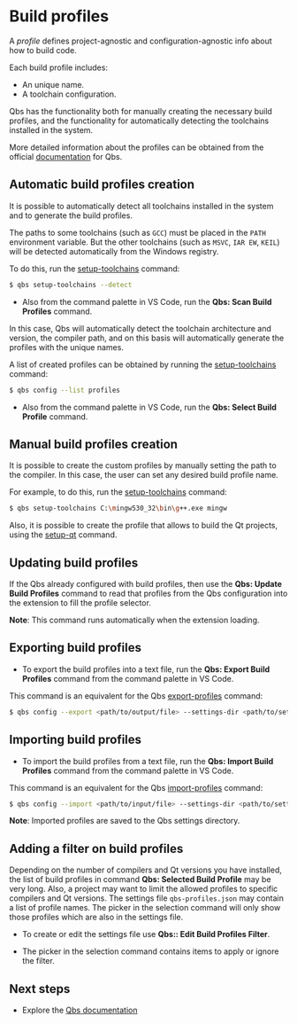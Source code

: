 # Build profiles

A _profile_ defines project-agnostic and configuration-agnostic
info about how to build code.

Each build profile includes:

- An unique name.
- A toolchain configuration.

Qbs has the functionality both for manually creating the
necessary build profiles, and the functionality for
automatically detecting the toolchains installed in the
system.

More detailed information about the profiles can be
obtained from the official
[documentation](https://doc.qt.io/qbs/configuring.html)
for Qbs.


## Automatic build profiles creation

It is possible to automatically detect all toolchains
installed in the system and to generate the build profiles.

The paths to some toolchains (such as `GCC`) must be
placed in the `PATH` environment variable. But the other
toolchains (such as `MSVC`, `IAR EW`, `KEIL`) will be
detected automatically from the Windows registry.

To do this, run the
[setup-toolchains](https://doc.qt.io/qbs/cli-setup-toolchains.html)
command:

```bash
$ qbs setup-toolchains --detect
```

* Also from the command palette in VS Code, run the
**Qbs: Scan Build Profiles** command.

In this case, Qbs will automatically detect the toolchain
architecture and version, the compiler path, and on this
basis will automatically generate the profiles with the
unique names.

A list of created profiles can be obtained by running the
[setup-toolchains](https://doc.qt.io/qbs/cli-setup-toolchains.html)
command:

```bash
$ qbs config --list profiles
```

* Also from the command palette in VS Code, run the
**Qbs: Select Build Profile** command.

## Manual build profiles creation

It is possible to create the custom profiles by manually
setting the path to the compiler. In this case, the user
can set any desired build profile name.

For example, to do this, run the
[setup-toolchains](https://doc.qt.io/qbs/cli-setup-toolchains.html)
command:

```bash
$ qbs setup-toolchains C:\mingw530_32\bin\g++.exe mingw
```

Also, it is possible to create the profile that allows to build the Qt
projects, using the [setup-qt](https://doc.qt.io/qbs/cli-setup-qt.html)
command.

## Updating build profiles

If the Qbs already configured with build profiles, then use the
**Qbs: Update Build Profiles** command to read that profiles from
the Qbs configuration into the extension to fill the profile selector.

**Note**: This command runs automatically when the extension loading.

## Exporting build profiles

* To export the build profiles into a text file, run the
**Qbs: Export Build Profiles** command from the command palette
in VS Code.

This command is an equivalent for the Qbs
[export-profiles](https://doc.qt.io/qbs/cli-config.html#op-op-op-op-keyword-export-keyword-op-lt-op-file-op-gt-op)
command:

```bash
$ qbs config --export <path/to/output/file> --settings-dir <path/to/settings/directory>
```

## Importing build profiles

* To import the build profiles from a text file, run the
**Qbs: Import Build Profiles** command from the command palette
in VS Code.

This command is an equivalent for the Qbs
[import-profiles](https://doc.qt.io/qbs/cli-config.html#op-op-op-op-import-op-lt-op-file-op-gt-op)
command:

```bash
$ qbs config --import <path/to/input/file> --settings-dir <path/to/settings/directory>
```

**Note**: Imported profiles are saved to the Qbs settings directory.

## Adding a filter on build profiles

Depending on the number of compilers and Qt versions you have installed,
the list of build profiles in command **Qbs: Selected Build Profile**
may be very long. Also, a project may want to limit the allowed profiles
to specific compilers and Qt versions. The settings file
`qbs-profiles.json` may contain a list of profile names. The picker
in the selection command will only show those profiles which are
also in the settings file.

* To create or edit the settings file use **Qbs:: Edit Build Profiles Filter**.

* The picker in the selection command contains items to apply or ignore the
filter.

## Next steps

- Explore the [Qbs documentation](README.md)
